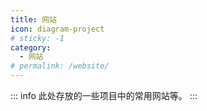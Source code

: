 ```yaml
---
title: 网站
icon: diagram-project
# sticky: -1
category:
  - 网站
# permalink: /website/
---
```


<!-- more -->
::: info
此处存放的一些项目中的常用网站等。
:::
<Catalog   />